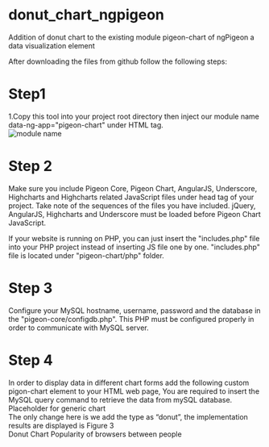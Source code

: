 # donut_chart_ngpigeon
Addition of donut chart to the existing module pigeon-chart of ngPigeon a data visualization element

After downloading the files from github follow the following steps:<br />
# Step1
1.Copy this tool into your project root directory then inject our module name data-ng-app="pigeon-chart" under HTML tag. 
 <br />
![module name](https://github.com/sanjeetkanekar/myproject/blob/master/ngpigeon_setup.jpg)
 <br />
# Step 2
Make sure you include Pigeon Core, Pigeon Chart, AngularJS, Underscore, Highcharts and Highcharts related JavaScript files under head tag of your project. Take note of the sequences of the files you have included. jQuery, AngularJS, Highcharts and Underscore must be loaded before Pigeon Chart JavaScript.
<br />
 

If your website is running on PHP, you can just insert the "includes.php" file into your PHP project instead of inserting JS file one by one. "includes.php" file is located under "pigeon-chart/php" folder.
<br />
 
# Step 3
Configure your MySQL hostname, username, password and the database in the "pigeon-core/configdb.php". This PHP must be configured properly in order to communicate with MySQL server.
<br />
 
# Step 4
In order to display data in different chart forms add the following custom pigon-chart element to your HTML web page, You are required to insert the MySQL query command to retrieve the data from mySQL database. 
<pigeon-chart query="SELECT Browser_name, Browser_popularity FROM browsers"
                title="Donut Chart"
                subtitle="Popularity of browsers between people"
                type="donut"
                axisY-title="Browser_name"
                axisX-title="Browser_popularity"
                show-legend="bottom"
                show-data-label="true"
                zoom-type="xy">Placeholder for generic chart
</pigeon-chart>
<br />
The only change here is we add the type as “donut”, the implementation results are displayed is Figure 3
<br />
Donut Chart
Popularity of browsers between people
 
